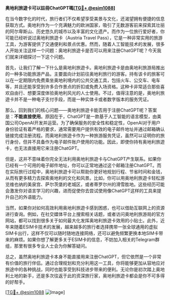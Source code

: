 **奥地利旅遊卡可以註冊ChatGPT嗎[[TG💪+ @esim1088](https://t.me/s/esim1088)]**

在当今数字化的时代，旅行者们不仅希望享受美景与文化，还渴望拥有便捷的信息获取方式。奥地利作为一个充满魅力的欧洲国家，吸引了无数游客前来探索其壮丽的阿尔卑斯山、历史悠久的城市以及丰富的文化遗产。而作为一位旅行爱好者，你可能已经听说过奥地利旅遊卡（Austria Travel Pass），它是一种非常实用的旅游工具，为游客提供了交通便利和景点优惠。然而，随着人工智能技术的发展，很多人开始关注这样一个问题：奥地利旅遊卡是否可以用来注册ChatGPT呢？今天我们就来详细探讨一下这个问题。

首先，让我们了解一下什么是奥地利旅遊卡。奥地利旅遊卡是由奥地利旅游局推出的一种多功能旅游产品，主要面向计划前往奥地利旅行的游客。持有该卡的旅客可以在一定期限内免费乘坐奥地利境内的公共交通工具，包括火车、公交车、电车等，并且还能享受到许多合作景点的折扣或免费入场资格。这种卡非常适合那些喜欢自由行、想要深度体验奥地利风光的人士使用。不过，值得注意的是，奥地利旅遊卡并不是一种电子支付手段，而是一种实体卡或者数字版本的服务凭证。

那么，回到我们的核心问题——奥地利旅遊卡能否用于注册ChatGPT呢？答案是：**不能直接使用**。原因在于，ChatGPT是一款基于人工智能的语言模型，由美国公司OpenAI开发并运营。为了确保服务的安全性和稳定性，OpenAI对于用户身份验证有着严格的要求，通常需要用户提供有效的电子邮件地址并通过邮箱确认链接完成注册流程。而奥地利旅遊卡作为一种旅游服务凭证，虽然可以证明你的旅行身份，但并不具备作为电子邮件账户使用的功能。因此，即使你持有奥地利旅遊卡，也无法直接用它来注册ChatGPT。

但是，这并不意味着你完全无法利用奥地利旅遊卡与ChatGPT产生联系。如果你已经有一个可用的电子邮件地址，你可以正常地通过这个邮箱注册ChatGPT。而在实际旅行过程中，奥地利旅遊卡可以帮助你更好地规划行程、节省时间和金钱，从而有更多精力去探索奥地利的文化和风景。比如，你可以用奥地利旅遊卡轻松游览维也纳的美泉宫、萨尔茨堡的老城区，或者蒂罗尔州的滑雪胜地。这些经历可能会激发你对语言学习的兴趣，进而促使你去尝试使用像ChatGPT这样的工具来提升自己的外语能力。

当然，如果你对如何高效利用奥地利旅遊卡感到困惑，也可以借助互联网上的资源进行查询。例如，在社交媒体平台上搜索相关话题，或者访问奥地利旅游局的官方网站，都可以找到很多关于如何最大化发挥奥地利旅遊卡效用的小贴士。此外，近年来随着ESIM卡技术的发展，越来越多的旅行者选择携带一张全球通用的虚拟SIM卡出行，这样不仅可以随时随地连接网络，还可以避免频繁更换本地SIM卡带来的麻烦。如果你想了解更多关于ESIM卡的信息，不妨加入相关的Telegram群组，那里有很多专业人士会为你解答疑问。

总之，虽然奥地利旅遊卡本身不能直接用来注册ChatGPT，但它依然是一个非常有价值的旅行伴侣。通过合理规划和充分利用这一工具，你将能够更加从容地应对旅途中的各种挑战，同时也能享受到科技进步带来的便利。无论你是初次踏上奥地利土地的新手，还是多次往返于此的资深旅行家，奥地利旅遊卡都会是你不可多得的好帮手。

[[TG💪+ @esim1088](https://t.me/s/esim1088) ![Image](https://i.postimg.cc/4NQfJmqS/Snipaste-2025-05-13-00-14-12.png)]